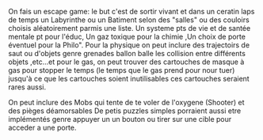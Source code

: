 ﻿On fais un escape game: le but c'est de sortir vivant et  dans un ceratin laps de temps un Labyrinthe ou un Batiment selon des "salles" ou des couloirs
choisis aléatoirement parmis une liste. Un systeme pts de vie et de santée mentale pt pour l'éduc, Un gaz toxique pour la chimie ,Un choix de porte
éventuel pour la Philo". Pour la physique on peut inclure des trajectoirs de saut ou d'objets genre grenades ballon balle les collision entre différents
objets ,etc...et pour le gas, on peut trouver des cartouches de masque à gas pour stopper le temps (le temps que le gas prend pour nour tuer) jusqu'à ce que 
les cartouches soient inutilisables ces cartouches seraient rares aussi.

On peut inclure des Mobs qui tente de te voler de l'oxygene (Shooter) et des pièges déamorsables
De petis puzzles simples porraient aussi etre implémentés genre appuyer un un bouton ou tirer sur une cible pour acceder a une porte.
